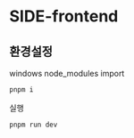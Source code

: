 # SIDE-frontend

## 환경설정
windows
node_modules import
```bash
pnpm i
```
실행
```bash
pnpm run dev
```

